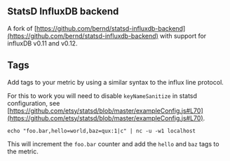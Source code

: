 StatsD InfluxDB backend
-----------------------

A fork of [https://github.com/bernd/statsd-influxdb-backend](https://github.com/bernd/statsd-influxdb-backend) with support for influxDB v0.11 and v0.12.

## Tags

Add tags to your metric by using a similar syntax to the influx line protocol.

For this to work you will need to disable `keyNameSanitize` in statsd configuration, see [https://github.com/etsy/statsd/blob/master/exampleConfig.js#L70](https://github.com/etsy/statsd/blob/master/exampleConfig.js#L70).

`echo "foo.bar,hello=world,baz=qux:1|c" | nc -u -w1 localhost`

This will increment the `foo.bar` counter and add the `hello` and `baz` tags to the metric.
